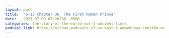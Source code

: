 ```yaml
---
layout: post
title:  "6-13 Chapter 36_ The First Roman Prince"
date:   2023-07-09 07:20:00 -0500
categories: the-story-of-the-world-vol-1-ancient-times
podcast_link: https://nilbus-podcasts.s3.us-east-2.amazonaws.com/the-well-trained-mind/The%20Story%20of%20the%20World%20Vol.%201%20Ancient%20Times/6-13%20Chapter%2036_%20The%20First%20Roman%20Prince.mp3
---
```

